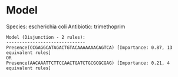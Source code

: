 
# Model

Species: escherichia coli
Antibiotic: trimethoprim

```
Model (Disjunction - 2 rules):
------------------------------
Presence(CCGAGGCATAGACTGTACAAAAAAACAGTCA) [Importance: 0.87, 13 equivalent rules]
OR
Presence(AACAAATTCTTCCAACTGATCTGCGCGCGAG) [Importance: 0.21, 4 equivalent rules]

```

